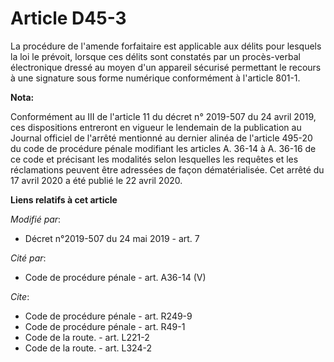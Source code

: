 # Article D45-3

La procédure de l'amende forfaitaire est applicable aux délits pour lesquels la loi le prévoit, lorsque ces délits sont
constatés par un procès-verbal électronique dressé au moyen d'un appareil sécurisé permettant le recours à une signature sous
forme numérique conformément à l'article 801-1.

**Nota:**

Conformément au III de l'article 11 du décret n° 2019-507 du 24 avril 2019, ces dispositions entreront en vigueur le
lendemain de la publication au Journal officiel de l'arrêté mentionné au dernier alinéa de l'article 495-20 du code de
procédure pénale modifiant les articles A. 36-14 à A. 36-16 de ce code et précisant les modalités selon lesquelles les
requêtes et les réclamations peuvent être adressées de façon dématérialisée. Cet arrêté du 17 avril 2020 a été publié le 22
avril 2020.

**Liens relatifs à cet article**

_Modifié par_:

  - Décret n°2019-507 du 24 mai 2019 - art. 7

_Cité par_:

  - Code de procédure pénale - art. A36-14 (V)

_Cite_:

  - Code de procédure pénale - art. R249-9
  - Code de procédure pénale - art. R49-1
  - Code de la route. - art. L221-2
  - Code de la route. - art. L324-2
